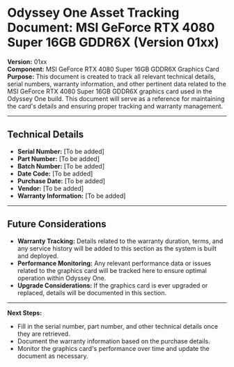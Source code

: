 
# Odyssey One Asset Tracking Document: MSI GeForce RTX 4080 Super 16GB GDDR6X (Version 01xx)

**Version:** 01xx  
**Component:** MSI GeForce RTX 4080 Super 16GB GDDR6X Graphics Card  
**Purpose:** This document is created to track all relevant technical details, serial numbers, warranty information, and other pertinent data related to the MSI GeForce RTX 4080 Super 16GB GDDR6X graphics card used in the Odyssey One build. This document will serve as a reference for maintaining the card's details and ensuring proper tracking and warranty management.

---

## Technical Details

- **Serial Number:** [To be added]
- **Part Number:** [To be added]
- **Batch Number:** [To be added]
- **Date Code:** [To be added]
- **Purchase Date:** [To be added]
- **Vendor:** [To be added]
- **Warranty Information:** [To be added]

---

## Future Considerations

- **Warranty Tracking:** Details related to the warranty duration, terms, and any service history will be added to this section as the system is built and deployed.
- **Performance Monitoring:** Any relevant performance data or issues related to the graphics card will be tracked here to ensure optimal operation within Odyssey One.
- **Upgrade Considerations:** If the graphics card is ever upgraded or replaced, details will be documented in this section.

---

**Next Steps:**
- Fill in the serial number, part number, and other technical details once they are retrieved.
- Document the warranty information based on the purchase details.
- Monitor the graphics card's performance over time and update the document as necessary.

